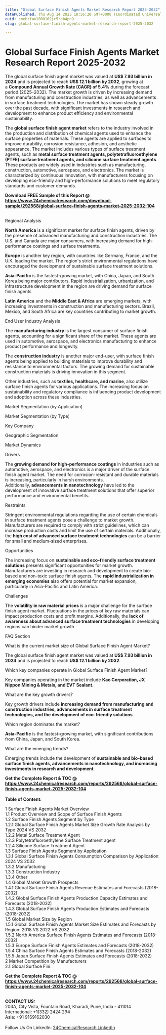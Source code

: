 ```yaml
---
title: "Global Surface Finish Agents Market Research Report 2025-2032"
datePublished: Thu Aug 14 2025 18:56:20 GMT+0000 (Coordinated Universal Time)
cuid: cmebrfuul000102jr5rob4pn9
slug: global-surface-finish-agents-market-research-report-2025-2032

---
```


# Global Surface Finish Agents Market Research Report 2025-2032

<p>The global surface finish agent market was valued at <strong>US$ 7.93 billion in 2024</strong> and is projected to reach <strong>US$ 12.1 billion by 2032</strong>, growing at a <strong>Compound Annual Growth Rate (CAGR) of 5.4%</strong> during the forecast period (2025–2032). The market growth is driven by increasing demand from manufacturing and construction industries, as well as advancements in surface treatment technologies. The market has shown steady growth over the past decade, with significant investments in research and development to enhance product efficiency and environmental sustainability.</p><p>
</p><p>The <strong>global surface finish agent market</strong> refers to the industry involved in the production and distribution of chemical agents used to enhance the surface properties of materials. These agents are applied to surfaces to improve durability, corrosion resistance, adhesion, and aesthetic appearance. The market includes various types of surface treatment agents, such as <strong>metal surface treatment agents, polytetrafluoroethylene (PTFE) surface treatment agents, and silicone surface treatment agents</strong>. These products are widely used in industries such as manufacturing, construction, automotive, aerospace, and electronics. The market is characterized by continuous innovation, with manufacturers focusing on developing eco-friendly and high-performance solutions to meet regulatory standards and customer demands.</p><div><b>Download FREE Sample of this Report @ 
            <a href="https://www.24chemicalresearch.com/download-sample/292568/global-surface-finish-agents-market-2025-2032-104">
            https://www.24chemicalresearch.com/download-sample/292568/global-surface-finish-agents-market-2025-2032-104</a></b></div><br><p>
Regional Analysis</p><p>
</p><p><strong>North America</strong> is a significant market for surface finish agents, driven by the presence of advanced manufacturing and construction industries. The U.S. and Canada are major consumers, with increasing demand for high-performance coatings and surface treatments.</p><p>
</p><p><strong>Europe</strong> is another key region, with countries like Germany, France, and the U.K. leading the market. The region's strict environmental regulations have encouraged the development of sustainable surface treatment solutions.</p><p>
</p><p><strong>Asia-Pacific</strong> is the fastest-growing market, with China, Japan, and South Korea being major contributors. Rapid industrialization, urbanization, and infrastructure development in the region are driving demand for surface finish agents.</p><p>
</p><p><strong>Latin America</strong> and the <strong>Middle East &amp; Africa</strong> are emerging markets, with increasing investments in construction and manufacturing sectors. Brazil, Mexico, and South Africa are key countries contributing to market growth.</p><p>
End User Industry Analysis</p><p>
</p><p>The <strong>manufacturing industry</strong> is the largest consumer of surface finish agents, accounting for a significant share of the market. These agents are used in automotive, aerospace, and electronics manufacturing to enhance product performance and longevity.</p><p>
</p><p>The <strong>construction industry</strong> is another major end-user, with surface finish agents being applied to building materials to improve durability and resistance to environmental factors. The growing demand for sustainable construction materials is driving innovation in this segment.</p><p>
</p><p>Other industries, such as <strong>textiles, healthcare, and marine</strong>, also utilize surface finish agents for various applications. The increasing focus on sustainability and regulatory compliance is influencing product development and adoption across these industries.</p><p>
Market Segmentation (by Application)</p><p>
</p><p>
Market Segmentation (by Type)</p><p>
</p><p>
Key Company</p><p>
</p><p>
Geographic Segmentation</p><p>
</p><p>
Market Dynamics</p><p>
Drivers</p><p>
</p><p>The <strong>growing demand for high-performance coatings</strong> in industries such as automotive, aerospace, and electronics is a major driver of the surface finish agent market. The need for corrosion-resistant and durable materials is increasing, particularly in harsh environments. Additionally, <strong>advancements in nanotechnology</strong> have led to the development of innovative surface treatment solutions that offer superior performance and environmental benefits.</p><p>
Restraints</p><p>
</p><p>Stringent environmental regulations regarding the use of certain chemicals in surface treatment agents pose a challenge to market growth. Manufacturers are required to comply with strict guidelines, which can increase production costs and limit the use of certain materials. Additionally, the <strong>high cost of advanced surface treatment technologies</strong> can be a barrier for small and medium-sized enterprises.</p><p>
Opportunities</p><p>
</p><p>The increasing focus on <strong>sustainable and eco-friendly surface treatment solutions</strong> presents significant opportunities for market growth. Manufacturers are investing in research and development to create bio-based and non-toxic surface finish agents. The <strong>rapid industrialization in emerging economies</strong> also offers potential for market expansion, particularly in Asia-Pacific and Latin America.</p><p>
Challenges</p><p>
</p><p>The <strong>volatility in raw material prices</strong> is a major challenge for the surface finish agent market. Fluctuations in the prices of key raw materials can impact production costs and profit margins. Additionally, the <strong>lack of awareness about advanced surface treatment technologies</strong> in developing regions can hinder market growth.</p><p>
FAQ Section</p><p>
What is the current market size of Global Surface Finish Agent Market?</p><p>
</p><p>The global surface finish agent market was valued at <strong>US$ 7.93 billion in 2024</strong> and is projected to reach <strong>US$ 12.1 billion by 2032</strong>.</p><p>
Which key companies operate in Global Surface Finish Agent Market?</p><p>
</p><p>Key companies operating in the market include <strong>Kao Corporation, JX Nippon Mining &amp; Metals, and EVT Sealant</strong>.</p><p>
What are the key growth drivers?</p><p>
</p><p>Key growth drivers include <strong>increasing demand from manufacturing and construction industries, advancements in surface treatment technologies, and the development of eco-friendly solutions</strong>.</p><p>
Which region dominates the market?</p><p>
</p><p><strong>Asia-Pacific</strong> is the fastest-growing market, with significant contributions from China, Japan, and South Korea.</p><p>
What are the emerging trends?</p><p>
</p><p>Emerging trends include the development of <strong>sustainable and bio-based surface finish agents, advancements in nanotechnology, and increasing investments in research and development</strong>.</p>

<div><b>Get the Complete Report & TOC @ 
            <a href="https://www.24chemicalresearch.com/reports/292568/global-surface-finish-agents-market-2025-2032-104">
            https://www.24chemicalresearch.com/reports/292568/global-surface-finish-agents-market-2025-2032-104</a></b></div><br>
            <b>Table of Content:</b><p>1 Surface Finish Agents Market Overview<br />
    1.1 Product Overview and Scope of Surface Finish Agents<br />
    1.2 Surface Finish Agents Segment by Type<br />
        1.2.1 Global Surface Finish Agents Market Size Growth Rate Analysis by Type 2024 VS 2032<br />
        1.2.2 Metal Surface Treatment Agent<br />
        1.2.3 Polytetrafluoroethylene Surface Treatment agent<br />
        1.2.4 Silicone Surface Treatment Agent<br />
    1.3 Surface Finish Agents Segment by Application<br />
        1.3.1 Global Surface Finish Agents Consumption Comparison by Application: 2024 VS 2032<br />
        1.3.2 Manufacturing<br />
        1.3.3 Construction Industry<br />
        1.3.4 Other<br />
    1.4 Global Market Growth Prospects<br />
        1.4.1 Global Surface Finish Agents Revenue Estimates and Forecasts (2018-2032)<br />
        1.4.2 Global Surface Finish Agents Production Capacity Estimates and Forecasts (2018-2032)<br />
        1.4.3 Global Surface Finish Agents Production Estimates and Forecasts (2018-2032)<br />
    1.5 Global Market Size by Region<br />
        1.5.1 Global Surface Finish Agents Market Size Estimates and Forecasts by Region: 2018 VS 2022 VS 2032<br />
        1.5.2 North America Surface Finish Agents Estimates and Forecasts (2018-2032)<br />
        1.5.3 Europe Surface Finish Agents Estimates and Forecasts (2018-2032)<br />
        1.5.4 China Surface Finish Agents Estimates and Forecasts (2018-2032)<br />
        1.5.5 Japan Surface Finish Agents Estimates and Forecasts (2018-2032)<br />
2 Market Competition by Manufacturers<br />
    2.1 Global Surface Fini</p>

<div><b>Get the Complete Report & TOC @ 
            <a href="https://www.24chemicalresearch.com/reports/292568/global-surface-finish-agents-market-2025-2032-104">
            https://www.24chemicalresearch.com/reports/292568/global-surface-finish-agents-market-2025-2032-104</a></b></div><br>

<b>CONTACT US:</b><br>
            203A, City Vista, Fountain Road, Kharadi, Pune, India - 411014<br>
            International: +1(332) 2424 294<br>
            Asia: +91 9169162030 <br><br>
            Follow Us On LinkedIn: <a href="https://www.linkedin.com/company/24chemicalresearch/">24ChemicalResearch LinkedIn</a>
